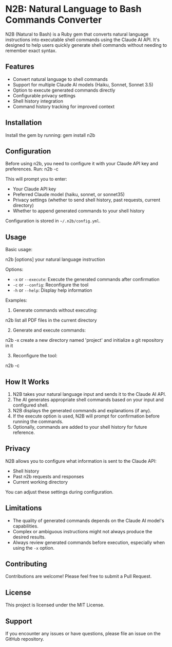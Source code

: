 # N2B: Natural Language to Bash Commands Converter

N2B (Natural to Bash) is a Ruby gem that converts natural language instructions into executable shell commands using the Claude AI API. It's designed to help users quickly generate shell commands without needing to remember exact syntax.

## Features

- Convert natural language to shell commands
- Support for multiple Claude AI models (Haiku, Sonnet, Sonnet 3.5)
- Option to execute generated commands directly
- Configurable privacy settings
- Shell history integration
- Command history tracking for improved context

## Installation

Install the gem by running:
gem install n2b

## Configuration

Before using n2b, you need to configure it with your Claude API key and preferences. Run:
n2b -c

This will prompt you to enter:
- Your Claude API key
- Preferred Claude model (haiku, sonnet, or sonnet35)
- Privacy settings (whether to send shell history, past requests, current directory)
- Whether to append generated commands to your shell history

Configuration is stored in `~/.n2b/config.yml`.

## Usage

Basic usage:

n2b [options] your natural language instruction

Options:
- `-x` or `--execute`: Execute the generated commands after confirmation
- `-c` or `--config`: Reconfigure the tool
- `-h` or `--help`: Display help information

Examples:

1. Generate commands without executing:

n2b list all PDF files in the current directory

2. Generate and execute commands:

n2b -x create a new directory named 'project' and initialize a git repository in it

3. Reconfigure the tool:

n2b -c 

## How It Works

1. N2B takes your natural language input and sends it to the Claude AI API.
2. The AI generates appropriate shell commands based on your input and configured shell.
3. N2B displays the generated commands and explanations (if any).
4. If the execute option is used, N2B will prompt for confirmation before running the commands.
5. Optionally, commands are added to your shell history for future reference.

## Privacy

N2B allows you to configure what information is sent to the Claude API:
- Shell history
- Past n2b requests and responses
- Current working directory

You can adjust these settings during configuration.

## Limitations

- The quality of generated commands depends on the Claude AI model's capabilities.
- Complex or ambiguous instructions might not always produce the desired results.
- Always review generated commands before execution, especially when using the `-x` option.

## Contributing

Contributions are welcome! Please feel free to submit a Pull Request.

## License

This project is licensed under the MIT License.

## Support

If you encounter any issues or have questions, please file an issue on the GitHub repository.